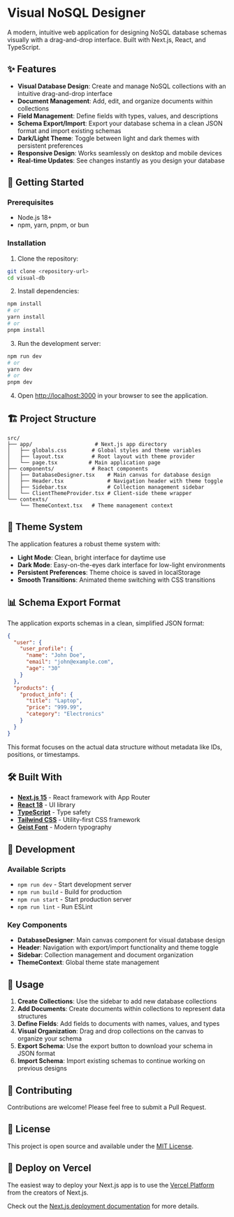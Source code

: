 # Visual NoSQL Designer

A modern, intuitive web application for designing NoSQL database schemas visually with a drag-and-drop interface. Built with Next.js, React, and TypeScript.

## ✨ Features

- **Visual Database Design**: Create and manage NoSQL collections with an intuitive drag-and-drop interface
- **Document Management**: Add, edit, and organize documents within collections
- **Field Management**: Define fields with types, values, and descriptions
- **Schema Export/Import**: Export your database schema in a clean JSON format and import existing schemas
- **Dark/Light Theme**: Toggle between light and dark themes with persistent preferences
- **Responsive Design**: Works seamlessly on desktop and mobile devices
- **Real-time Updates**: See changes instantly as you design your database

## 🚀 Getting Started

### Prerequisites

- Node.js 18+ 
- npm, yarn, pnpm, or bun

### Installation

1. Clone the repository:
```bash
git clone <repository-url>
cd visual-db
```

2. Install dependencies:
```bash
npm install
# or
yarn install
# or
pnpm install
```

3. Run the development server:
```bash
npm run dev
# or
yarn dev
# or
pnpm dev
```

4. Open [http://localhost:3000](http://localhost:3000) in your browser to see the application.

## 🏗️ Project Structure

```
src/
├── app/                    # Next.js app directory
│   ├── globals.css        # Global styles and theme variables
│   ├── layout.tsx         # Root layout with theme provider
│   └── page.tsx          # Main application page
├── components/            # React components
│   ├── DatabaseDesigner.tsx    # Main canvas for database design
│   ├── Header.tsx              # Navigation header with theme toggle
│   ├── Sidebar.tsx             # Collection management sidebar
│   └── ClientThemeProvider.tsx # Client-side theme wrapper
└── contexts/
    └── ThemeContext.tsx   # Theme management context
```

## 🎨 Theme System

The application features a robust theme system with:
- **Light Mode**: Clean, bright interface for daytime use
- **Dark Mode**: Easy-on-the-eyes dark interface for low-light environments
- **Persistent Preferences**: Theme choice is saved in localStorage
- **Smooth Transitions**: Animated theme switching with CSS transitions

## 📊 Schema Export Format

The application exports schemas in a clean, simplified JSON format:

```json
{
  "user": {
    "user_profile": {
      "name": "John Doe",
      "email": "john@example.com",
      "age": "30"
    }
  },
  "products": {
    "product_info": {
      "title": "Laptop",
      "price": "999.99",
      "category": "Electronics"
    }
  }
}
```

This format focuses on the actual data structure without metadata like IDs, positions, or timestamps.

## 🛠️ Built With

- **[Next.js 15](https://nextjs.org/)** - React framework with App Router
- **[React 18](https://reactjs.org/)** - UI library
- **[TypeScript](https://www.typescriptlang.org/)** - Type safety
- **[Tailwind CSS](https://tailwindcss.com/)** - Utility-first CSS framework
- **[Geist Font](https://vercel.com/font)** - Modern typography

## 🔧 Development

### Available Scripts

- `npm run dev` - Start development server
- `npm run build` - Build for production
- `npm run start` - Start production server
- `npm run lint` - Run ESLint

### Key Components

- **DatabaseDesigner**: Main canvas component for visual database design
- **Header**: Navigation with export/import functionality and theme toggle
- **Sidebar**: Collection management and document organization
- **ThemeContext**: Global theme state management

## 📝 Usage

1. **Create Collections**: Use the sidebar to add new database collections
2. **Add Documents**: Create documents within collections to represent data structures
3. **Define Fields**: Add fields to documents with names, values, and types
4. **Visual Organization**: Drag and drop collections on the canvas to organize your schema
5. **Export Schema**: Use the export button to download your schema in JSON format
6. **Import Schema**: Import existing schemas to continue working on previous designs

## 🤝 Contributing

Contributions are welcome! Please feel free to submit a Pull Request.

## 📄 License

This project is open source and available under the [MIT License](LICENSE).

## 🚀 Deploy on Vercel

The easiest way to deploy your Next.js app is to use the [Vercel Platform](https://vercel.com/new?utm_medium=default-template&filter=next.js&utm_source=create-next-app&utm_campaign=create-next-app-readme) from the creators of Next.js.

Check out the [Next.js deployment documentation](https://nextjs.org/docs/app/building-your-application/deploying) for more details.
